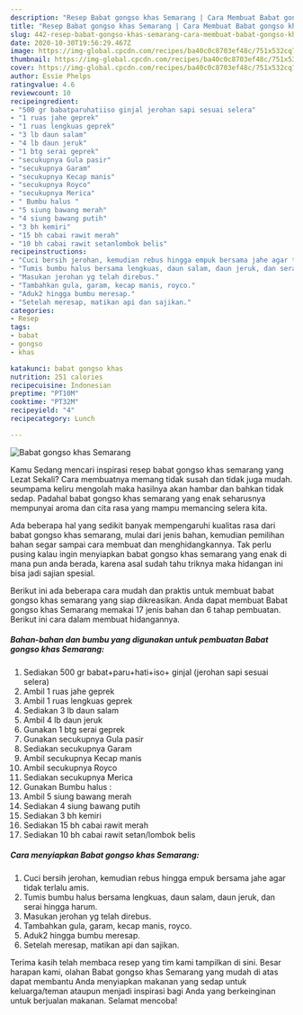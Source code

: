 ```yaml
---
description: "Resep Babat gongso khas Semarang | Cara Membuat Babat gongso khas Semarang Yang Bikin Ngiler"
title: "Resep Babat gongso khas Semarang | Cara Membuat Babat gongso khas Semarang Yang Bikin Ngiler"
slug: 442-resep-babat-gongso-khas-semarang-cara-membuat-babat-gongso-khas-semarang-yang-bikin-ngiler
date: 2020-10-30T19:56:29.467Z
image: https://img-global.cpcdn.com/recipes/ba40c0c8703ef48c/751x532cq70/babat-gongso-khas-semarang-foto-resep-utama.jpg
thumbnail: https://img-global.cpcdn.com/recipes/ba40c0c8703ef48c/751x532cq70/babat-gongso-khas-semarang-foto-resep-utama.jpg
cover: https://img-global.cpcdn.com/recipes/ba40c0c8703ef48c/751x532cq70/babat-gongso-khas-semarang-foto-resep-utama.jpg
author: Essie Phelps
ratingvalue: 4.6
reviewcount: 10
recipeingredient:
- "500 gr babatparuhatiiso ginjal jerohan sapi sesuai selera"
- "1 ruas jahe geprek"
- "1 ruas lengkuas geprek"
- "3 lb daun salam"
- "4 lb daun jeruk"
- "1 btg serai geprek"
- "secukupnya Gula pasir"
- "secukupnya Garam"
- "secukupnya Kecap manis"
- "secukupnya Royco"
- "secukupnya Merica"
- " Bumbu halus "
- "5 siung bawang merah"
- "4 siung bawang putih"
- "3 bh kemiri"
- "15 bh cabai rawit merah"
- "10 bh cabai rawit setanlombok belis"
recipeinstructions:
- "Cuci bersih jerohan, kemudian rebus hingga empuk bersama jahe agar tidak terlalu amis."
- "Tumis bumbu halus bersama lengkuas, daun salam, daun jeruk, dan serai hingga harum."
- "Masukan jerohan yg telah direbus."
- "Tambahkan gula, garam, kecap manis, royco."
- "Aduk2 hingga bumbu meresap."
- "Setelah meresap, matikan api dan sajikan."
categories:
- Resep
tags:
- babat
- gongso
- khas

katakunci: babat gongso khas 
nutrition: 251 calories
recipecuisine: Indonesian
preptime: "PT10M"
cooktime: "PT32M"
recipeyield: "4"
recipecategory: Lunch

---
```



![Babat gongso khas Semarang](https://img-global.cpcdn.com/recipes/ba40c0c8703ef48c/751x532cq70/babat-gongso-khas-semarang-foto-resep-utama.jpg)

Kamu Sedang mencari inspirasi resep babat gongso khas semarang yang Lezat Sekali? Cara membuatnya memang tidak susah dan tidak juga mudah. seumpama keliru mengolah maka hasilnya akan hambar dan bahkan tidak sedap. Padahal babat gongso khas semarang yang enak seharusnya mempunyai aroma dan cita rasa yang mampu memancing selera kita.



Ada beberapa hal yang sedikit banyak mempengaruhi kualitas rasa dari babat gongso khas semarang, mulai dari jenis bahan, kemudian pemilihan bahan segar sampai cara membuat dan menghidangkannya. Tak perlu pusing kalau ingin menyiapkan babat gongso khas semarang yang enak di mana pun anda berada, karena asal sudah tahu triknya maka hidangan ini bisa jadi sajian spesial.


Berikut ini ada beberapa cara mudah dan praktis untuk membuat babat gongso khas semarang yang siap dikreasikan. Anda dapat membuat Babat gongso khas Semarang memakai 17 jenis bahan dan 6 tahap pembuatan. Berikut ini cara dalam membuat hidangannya.

<!--inarticleads1-->

##### Bahan-bahan dan bumbu yang digunakan untuk pembuatan Babat gongso khas Semarang:

1. Sediakan 500 gr babat+paru+hati+iso+ ginjal (jerohan sapi sesuai selera)
1. Ambil 1 ruas jahe geprek
1. Ambil 1 ruas lengkuas geprek
1. Sediakan 3 lb daun salam
1. Ambil 4 lb daun jeruk
1. Gunakan 1 btg serai geprek
1. Gunakan secukupnya Gula pasir
1. Sediakan secukupnya Garam
1. Ambil secukupnya Kecap manis
1. Ambil secukupnya Royco
1. Sediakan secukupnya Merica
1. Gunakan  Bumbu halus :
1. Ambil 5 siung bawang merah
1. Sediakan 4 siung bawang putih
1. Sediakan 3 bh kemiri
1. Sediakan 15 bh cabai rawit merah
1. Sediakan 10 bh cabai rawit setan/lombok belis




<!--inarticleads2-->

##### Cara menyiapkan Babat gongso khas Semarang:

1. Cuci bersih jerohan, kemudian rebus hingga empuk bersama jahe agar tidak terlalu amis.
1. Tumis bumbu halus bersama lengkuas, daun salam, daun jeruk, dan serai hingga harum.
1. Masukan jerohan yg telah direbus.
1. Tambahkan gula, garam, kecap manis, royco.
1. Aduk2 hingga bumbu meresap.
1. Setelah meresap, matikan api dan sajikan.




Terima kasih telah membaca resep yang tim kami tampilkan di sini. Besar harapan kami, olahan Babat gongso khas Semarang yang mudah di atas dapat membantu Anda menyiapkan makanan yang sedap untuk keluarga/teman ataupun menjadi inspirasi bagi Anda yang berkeinginan untuk berjualan makanan. Selamat mencoba!
